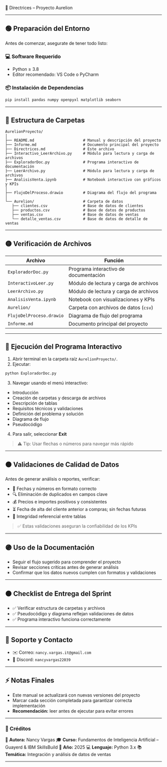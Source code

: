 📝 Directrices – Proyecto Aurelion

---

## 🟢 Preparación del Entorno

Antes de comenzar, asegurate de tener todo listo:

### 💻 Software Requerido

* Python ≥ 3.8
* Editor recomendado: VS Code o PyCharm

### 📦 Instalación de Dependencias

```bash
pip install pandas numpy openpyxl matplotlib seaborn
```

---

## 📁 Estructura de Carpetas

```
AurelionProyecto/
│
├── README.md                      # Manual y descripción del proyecto
├── Informe.md                     # Documento principal del proyecto
├── Directrices.md                 # Este archivo
├── Interactivo_LeerArchivo.py     # Módulo para lectura y carga de archivos
├── ExploradorDoc.py               # Programa interactivo de documentación
├── LeerArchivo.py                 # Módulo para lectura y carga de archivos
├── AnalisisVenta.ipynb            # Notebook interactivo con gráficos y KPIs
│
├── FlujoDelProceso.drawio         # Diagrama del flujo del programa
│
└── Aurelion/                      # Carpeta de datos
   ├── clientes.csv                # Base de datos de clientes
   ├── productos.csv               # Base de datos de productos
   ├── ventas.csv                  # Base de datos de ventas
   └── detalle_ventas.csv          # Base de datos de detalle de ventas
```

---

## 🟡 Verificación de Archivos

| Archivo                  | Función                               |
| ------------------------ | ------------------------------------- |
| `ExploradorDoc.py`       | Programa interactivo de documentación |
| `InteractivoLeer.py`     | Módulo de lectura y carga de archivos |
| `LeerArchivo.py`         | Módulo de lectura y carga de archivos |
| `AnalisisVenta.ipynb`    | Notebook con visualizaciones y KPIs   |
| `Aurelion/`              | Carpeta con archivos de datos (`csv`) |
| `FlujoDelProceso.drawio` | Diagrama de flujo del programa        |
| `Informe.md`             | Documento principal del proyecto      |

---

## 🔵 Ejecución del Programa Interactivo

1. Abrir terminal en la carpeta raíz `AurelionProyecto/`.
2. Ejecutar:

```bash
python ExploradorDoc.py
```

3. Navegar usando el menú interactivo:

* Introducción
* Creación de carpetas y descarga de archivos
* Descripción de tablas
* Requisitos técnicos y validaciones
* Definición del problema y solución
* Diagrama de flujo
* Pseudocódigo

4. Para salir, seleccionar **Exit**

> ⚠️ Tip: Usar flechas o números para navegar más rápido

---

## 🟠 Validaciones de Calidad de Datos

Antes de generar análisis o reportes, verificar:

* 📅 Fechas y números en formato correcto
* 🔍 Eliminación de duplicados en campos clave
* 💰 Precios e importes positivos y consistentes
* ⏳ Fecha de alta del cliente anterior a compras; sin fechas futuras
* 🔗 Integridad referencial entre tablas

> ✅ Estas validaciones aseguran la confiabilidad de los KPIs

---

## 🟣 Uso de la Documentación

* Seguir el flujo sugerido para comprender el proyecto
* Revisar secciones críticas antes de generar análisis
* Confirmar que los datos nuevos cumplen con formatos y validaciones

---

## 🟤 Checklist de Entrega del Sprint

* ✅ Verificar estructura de carpetas y archivos
* ✅ Pseudocódigo y diagrama reflejan validaciones de datos
* ✅ Programa interactivo funciona correctamente

---

## 🔴 Soporte y Contacto

* ✉️ Correo: `nancy.vargas.it@gmail.com`
* 💬 Discord: `nancyvargas22039`

---

## ⚡ Notas Finales

* Este manual se actualizará con nuevas versiones del proyecto
* Marcar cada sección completada para garantizar correcta implementación
* **Recomendación:** leer antes de ejecutar para evitar errores

---

### 💬 Créditos

📌 **Autora:** Nancy Vargas
🎓 **Curso:** Fundamentos de Inteligencia Artificial – Guayerd & IBM SkillsBuild
📅 **Año:** 2025
💻 **Lenguaje:** Python 3.x
📚 **Temática:** Integración y análisis de datos de ventas

---

